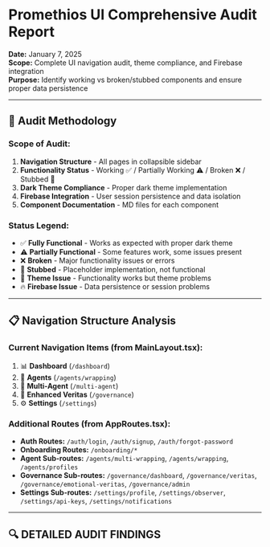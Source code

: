 # Promethios UI Comprehensive Audit Report

**Date:** January 7, 2025  
**Scope:** Complete UI navigation audit, theme compliance, and Firebase integration  
**Purpose:** Identify working vs broken/stubbed components and ensure proper data persistence

---

## 🎯 **Audit Methodology**

### **Scope of Audit:**
1. **Navigation Structure** - All pages in collapsible sidebar
2. **Functionality Status** - Working ✅ / Partially Working ⚠️ / Broken ❌ / Stubbed 🚧
3. **Dark Theme Compliance** - Proper dark theme implementation
4. **Firebase Integration** - User session persistence and data isolation
5. **Component Documentation** - MD files for each component

### **Status Legend:**
- ✅ **Fully Functional** - Works as expected with proper dark theme
- ⚠️ **Partially Functional** - Some features work, some issues present
- ❌ **Broken** - Major functionality issues or errors
- 🚧 **Stubbed** - Placeholder implementation, not functional
- 🎨 **Theme Issue** - Functionality works but theme problems
- 🔥 **Firebase Issue** - Data persistence or session problems

---

## 📋 **Navigation Structure Analysis**

### **Current Navigation Items (from MainLayout.tsx):**
1. 📊 **Dashboard** (`/dashboard`)
2. 👤 **Agents** (`/agents/wrapping`)
3. 🔄 **Multi-Agent** (`/multi-agent`)
4. 🧠 **Enhanced Veritas** (`/governance`)
5. ⚙️ **Settings** (`/settings`)

### **Additional Routes (from AppRoutes.tsx):**
- **Auth Routes:** `/auth/login`, `/auth/signup`, `/auth/forgot-password`
- **Onboarding Routes:** `/onboarding/*`
- **Agent Sub-routes:** `/agents/multi-wrapping`, `/agents/wrapping`, `/agents/profiles`
- **Governance Sub-routes:** `/governance/dashboard`, `/governance/veritas`, `/governance/emotional-veritas`, `/governance/admin`
- **Settings Sub-routes:** `/settings/profile`, `/settings/observer`, `/settings/api-keys`, `/settings/notifications`

---

## 🔍 **DETAILED AUDIT FINDINGS**


